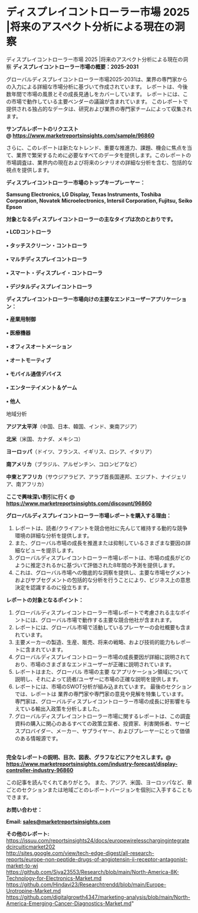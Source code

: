 # ディスプレイコントローラー市場 2025 |将来のアスペクト分析による現在の洞察
ディスプレイコントローラー市場 2025 |将来のアスペクト分析による現在の洞察
<strong><b>ディスプレイコントローラー市場の概要：2025-2031</b></strong>

グローバルディスプレイコントローラー市場2025-2031は、業界の専門家からの入力による詳細な市場分析に基づいて作成されています。 レポートは、今後数年間で市場の風景とその成長見通しをカバーしています。 レポートには、この市場で動作している主要ベンダーの議論が含まれています。 このレポートで提供される独占的なデータは、研究および業界の専門家チームによって収集されます。

<strong>サンプルレポートのリクエスト @ <a href=https://www.marketreportsinsights.com/sample/96860>https://www.marketreportsinsights.com/sample/96860</a></strong>

さらに、このレポートは新たなトレンド、重要な推進力、課題、機会に焦点を当て、業界で繁栄するために必要なすべてのデータを提供します。このレポートの市場調査は、業界内の現在および将来のシナリオの詳細な分析を含む、包括的な視点を提供します。

<strong>ディスプレイコントローラー市場のトップキープレーヤー：</strong>

<strong>Samsung Electronics, LG Display, Texas Instruments, Toshiba Corporation, Novatek Microelectronics, Intersil Corporation, Fujitsu, Seiko Epson</strong>

<strong><b>対象となるディスプレイコントローラーの主なタイプは次のとおりです。</b></strong>

<strong>• LCDコントローラ<br><br>• タッチスクリーン・コントローラ<br><br>• マルチディスプレイコントローラ<br><br>• スマート・ディスプレイ・コントローラ<br><br>• デジタルディスプレイコントローラ</strong>

<strong><b>ディスプレイコントローラー市場向けの主要なエンドユーザーアプリケーション：</b></strong>

<strong>• 産業用制御<br><br>• 医療機器<br><br>• オフィスオートメーション<br><br>• オートモーティブ<br><br>• モバイル通信デバイス<br><br>• エンターテイメント＆ゲーム<br><br>• 他人</strong>

 地域分析

<strong><b>アジア太平洋</b></strong>（中国、日本、韓国、インド、東南アジア）

<strong><b>北米</b></strong>（米国、カナダ、メキシコ）

<strong><b>ヨーロッパ</b></strong>（ドイツ、フランス、イギリス、ロシア、イタリア）

<strong><b>南アメリカ</b></strong>（ブラジル、アルゼンチン、コロンビアなど）

<strong><b>中東とアフリカ</b></strong>（サウジアラビア、アラブ首長国連邦、エジプト、ナイジェリア、南アフリカ）

<strong>ここで興味深い割引に行く @ <a href=https://www.marketreportsinsights.com/discount/96860>https://www.marketreportsinsights.com/discount/96860</a></strong>

<strong><b>グローバルディスプレイコントローラー市場レポートを購入する理由：</b></strong>
<ol>
  <li>レポートは、読者/クライアントを競合他社に先んじて維持する動的な競争環境の詳細な分析を提供します。</li>
  <li>また、グローバル市場の成長を推進または抑制しているさまざまな要因の詳細なビューを提示します。</li>
  <li>グローバルディスプレイコントローラー市場レポートは、市場の成長がどのように推定されるかに基づいて評価された8年間の予測を提供します。</li>
  <li>これは、グローバル市場への徹底的な洞察を提供し、主要な市場セグメントおよびサブセグメントの包括的な分析を行うことにより、ビジネス上の意思決定を認識するのに役立ちます。</li>
</ol>
<strong><b>レポートの対象となるポイント：</b></strong>
<ol>
  <li>グローバルディスプレイコントローラー市場レポートで考慮される主なポイントには、グローバル市場で動作する主要な競合他社が含まれます。</li>
  <li>レポートには、グローバル市場で活動しているプレーヤーの会社概要も含まれています。</li>
  <li>主要メーカーの製造、生産、販売、将来の戦略、および技術的能力もレポートに含まれています。</li>
  <li>グローバルディスプレイコントローラー市場の成長要因が詳細に説明されており、市場のさまざまなエンドユーザーが正確に説明されています。</li>
  <li>レポートはまた、グローバル 市場の主要 なアプリケーション領域について説明し、それによって読者/ユーザーに市場の正確な説明を提供します。</li>
  <li>レポートには、市場のSWOT分析が組み込まれています。 最後のセクションでは、レポートは 業界の専門家や専門家の意見や見解を特集しています。 専門家は、グローバルディスプレイコントローラー市場の成長に好影響を与えている輸出入政策を分析しました。</li>
  <li>グローバルディスプレイコントローラー市場に関するレポートは、この調査資料の購入に関心のあるすべての政策立案者、投資家、利害関係者、サービスプロバイダー、メーカー、サプライヤー、およびプレーヤーにとって価値のある情報源です。</li>
</ol><br>
<strong>完全なレポートの説明、目次、図表、グラフなどにアクセスします。@ <a href=https://www.marketreportsinsights.com/industry-forecast/display-controller-industry-96860>https://www.marketreportsinsights.com/industry-forecast/display-controller-industry-96860</a></strong>

この記事を読んでくれてありがとう。 また、アジア、米国、ヨーロッパなど、章ごとのセクションまたは地域ごとのレポートバージョンを個別に入手することもできます。

<strong><b>お問い合わせ：</b></strong>

<strong>Email: </strong><a href=mailto:sales@marketreportsinsights.com><strong>sales@marketreportsinsights.com</strong></a>

<strong>その他のレポート:</strong>
<br>
<a href=https://issuu.com/reportsinsights24/docs/europewirelesschargingintegratedcircuiticmarket202>https://issuu.com/reportsinsights24/docs/europewirelesschargingintegratedcircuiticmarket202</a>
<br>
<a href=http://sites.google.com/view/tech-edge-digest/all-research-reports/europe-non-peptide-drugs-of-angiotensin-ii-receptor-antagonist-market-to-wi>http://sites.google.com/view/tech-edge-digest/all-research-reports/europe-non-peptide-drugs-of-angiotensin-ii-receptor-antagonist-market-to-wi</a>
<br>
<a href=https://github.com/Siya23553/Research/blob/main/North-America-8K-Technology-for-Electronics-Market.md>https://github.com/Siya23553/Research/blob/main/North-America-8K-Technology-for-Electronics-Market.md</a>
<br>
<a href=https://github.com/Hindavi23/Researchtrendd/blob/main/Europe-Urotropine-Market.md>https://github.com/Hindavi23/Researchtrendd/blob/main/Europe-Urotropine-Market.md</a>
<br>
<a href=https://github.com/digitalgrowth4347/marketing-analysis/blob/main/North-America-Emerging-Cancer-Diagnostics-Market.md>https://github.com/digitalgrowth4347/marketing-analysis/blob/main/North-America-Emerging-Cancer-Diagnostics-Market.md</a>"
